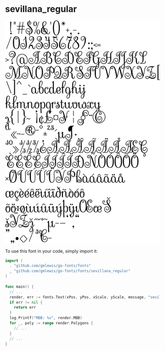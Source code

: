 # sevillana_regular

![sevillana_regular](sevillana_regular.png)

To use this font in your code, simply import it:

```go
import (
  . "github.com/gmlewis/go-fonts/fonts"
  _ "github.com/gmlewis/go-fonts/fonts/sevillana_regular"
)

func main() {
  // ...
  render, err := fonts.Text(xPos, yPos, xScale, yScale, message, "sevillana_regular", Center)
  if err != nil {
    return err
  }
  log.Printf("MBB: %v", render.MBB)
  for _, poly := range render.Polygons {
    // ...
  }
  // ...
}
```
